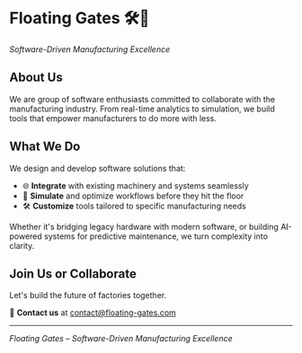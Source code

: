 # Floating Gates 🛠️🚀  

*Software-Driven Manufacturing Excellence*

## About Us

We are group of software enthusiasts committed to collaborate with the manufacturing industry. 
From real-time analytics to simulation, we build tools that empower manufacturers to do more with less.

## What We Do

We design and develop software solutions that:

- 🌐 **Integrate** with existing machinery and systems seamlessly  
- 🧪 **Simulate** and optimize workflows before they hit the floor  
- 🛠️ **Customize** tools tailored to specific manufacturing needs

Whether it's bridging legacy hardware with modern software, or building AI-powered systems for predictive 
maintenance, we turn complexity into clarity.

## Join Us or Collaborate
Let's build the future of factories together.

📧 **Contact us** at [contact@floating-gates.com](mailto:contact@floating-gates.com)  

---

*Floating Gates – Software-Driven Manufacturing Excellence*
